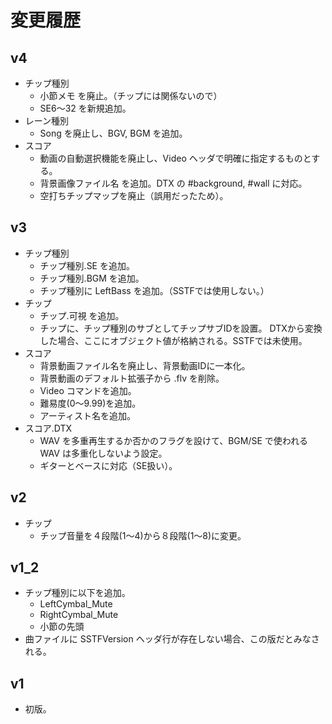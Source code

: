 ﻿
# 変更履歴

## v4
* チップ種別
  * 小節メモ を廃止。（チップには関係ないので）
  * SE6～32 を新規追加。
* レーン種別
  * Song を廃止し、BGV, BGM を追加。
* スコア
  * 動画の自動選択機能を廃止し、Video ヘッダで明確に指定するものとする。
  * 背景画像ファイル名 を追加。DTX の #background, #wall に対応。
  * 空打ちチップマップを廃止（誤用だったため）。

## v3
* チップ種別
  * チップ種別.SE を追加。
  * チップ種別.BGM を追加。
  * チップ種別に LeftBass を追加。（SSTFでは使用しない。）
* チップ
  * チップ.可視 を追加。
  * チップに、チップ種別のサブとしてチップサブIDを設置。
    DTXから変換した場合、ここにオブジェクト値が格納される。SSTFでは未使用。
* スコア
  * 背景動画ファイル名を廃止し、背景動画IDに一本化。
  * 背景動画のデフォルト拡張子から .flv を削除。
  * Video コマンドを追加。
  * 難易度(0～9.99)を追加。
  * アーティスト名を追加。
* スコア.DTX
  * WAV を多重再生するか否かのフラグを設けて、BGM/SE で使われる WAV は多重化しないよう設定。
  * ギターとベースに対応（SE扱い）。

## v2
* チップ
  * チップ音量を４段階(1～4)から８段階(1～8)に変更。

## v1_2
* チップ種別に以下を追加。
  * LeftCymbal_Mute
  * RightCymbal_Mute
  * 小節の先頭
* 曲ファイルに SSTFVersion ヘッダ行が存在しない場合、この版だとみなされる。

## v1
* 初版。
